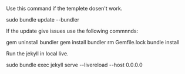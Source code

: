 Use this command if the templete dosen't work.

sudo bundle update --bundler

If the update give issues use the following commnnds:

gem uninstall bundler
gem install bundler
rm Gemfile.lock
bundle install

Run the jekyll in local live.

sudo bundle exec jekyll serve --livereload --host 0.0.0.0
